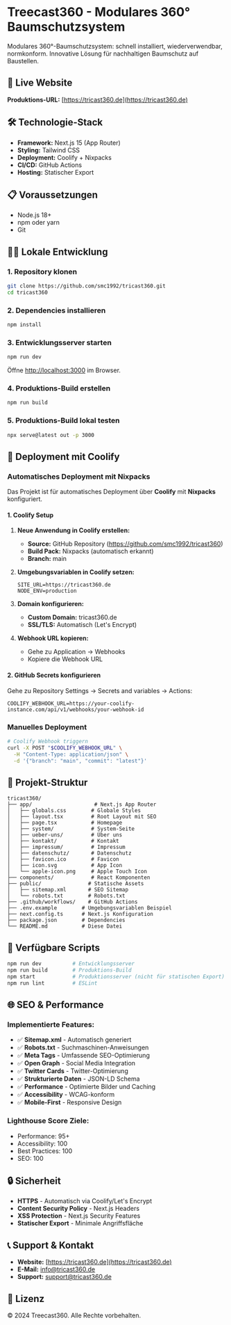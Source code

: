 # Treecast360 - Modulares 360° Baumschutzsystem

Modulares 360°-Baumschutzsystem: schnell installiert, wiederverwendbar, normkonform. Innovative Lösung für nachhaltigen Baumschutz auf Baustellen.

## 🚀 Live Website

**Produktions-URL:** [https://tricast360.de](https://tricast360.de)

## 🛠️ Technologie-Stack

- **Framework:** Next.js 15 (App Router)
- **Styling:** Tailwind CSS
- **Deployment:** Coolify + Nixpacks
- **CI/CD:** GitHub Actions
- **Hosting:** Statischer Export

## 📋 Voraussetzungen

- Node.js 18+
- npm oder yarn
- Git

## 🏃‍♂️ Lokale Entwicklung

### 1. Repository klonen
```bash
git clone https://github.com/smc1992/tricast360.git
cd tricast360
```

### 2. Dependencies installieren
```bash
npm install
```

### 3. Entwicklungsserver starten
```bash
npm run dev
```

Öffne [http://localhost:3000](http://localhost:3000) im Browser.

### 4. Produktions-Build erstellen
```bash
npm run build
```

### 5. Produktions-Build lokal testen
```bash
npx serve@latest out -p 3000
```

## 🚀 Deployment mit Coolify

### Automatisches Deployment mit Nixpacks

Das Projekt ist für automatisches Deployment über **Coolify** mit **Nixpacks** konfiguriert.

#### 1. Coolify Setup

1. **Neue Anwendung in Coolify erstellen:**
   - **Source:** GitHub Repository (https://github.com/smc1992/tricast360)
   - **Build Pack:** Nixpacks (automatisch erkannt)
   - **Branch:** main

2. **Umgebungsvariablen in Coolify setzen:**
   ```env
   SITE_URL=https://tricast360.de
   NODE_ENV=production
   ```

3. **Domain konfigurieren:**
   - **Custom Domain:** tricast360.de
   - **SSL/TLS:** Automatisch (Let's Encrypt)

4. **Webhook URL kopieren:**
   - Gehe zu Application → Webhooks
   - Kopiere die Webhook URL

#### 2. GitHub Secrets konfigurieren

Gehe zu Repository Settings → Secrets and variables → Actions:

```
COOLIFY_WEBHOOK_URL=https://your-coolify-instance.com/api/v1/webhooks/your-webhook-id
```

### Manuelles Deployment

```bash
# Coolify Webhook triggern
curl -X POST "$COOLIFY_WEBHOOK_URL" \
  -H "Content-Type: application/json" \
  -d '{"branch": "main", "commit": "latest"}'
```

## 📁 Projekt-Struktur

```
tricast360/
├── app/                    # Next.js App Router
│   ├── globals.css        # Globale Styles
│   ├── layout.tsx         # Root Layout mit SEO
│   ├── page.tsx           # Homepage
│   ├── system/            # System-Seite
│   ├── ueber-uns/         # Über uns
│   ├── kontakt/           # Kontakt
│   ├── impressum/         # Impressum
│   ├── datenschutz/       # Datenschutz
│   ├── favicon.ico        # Favicon
│   ├── icon.svg           # App Icon
│   └── apple-icon.png     # Apple Touch Icon
├── components/            # React Komponenten
├── public/               # Statische Assets
│   ├── sitemap.xml       # SEO Sitemap
│   └── robots.txt        # Robots.txt
├── .github/workflows/    # GitHub Actions
├── .env.example        # Umgebungsvariablen Beispiel
├── next.config.ts      # Next.js Konfiguration
├── package.json        # Dependencies
└── README.md           # Diese Datei
```

## 🔧 Verfügbare Scripts

```bash
npm run dev          # Entwicklungsserver
npm run build        # Produktions-Build
npm start            # Produktionsserver (nicht für statischen Export)
npm run lint         # ESLint
```

## 🌐 SEO & Performance

### Implementierte Features:
- ✅ **Sitemap.xml** - Automatisch generiert
- ✅ **Robots.txt** - Suchmaschinen-Anweisungen
- ✅ **Meta Tags** - Umfassende SEO-Optimierung
- ✅ **Open Graph** - Social Media Integration
- ✅ **Twitter Cards** - Twitter-Optimierung
- ✅ **Strukturierte Daten** - JSON-LD Schema
- ✅ **Performance** - Optimierte Bilder und Caching
- ✅ **Accessibility** - WCAG-konform
- ✅ **Mobile-First** - Responsive Design

### Lighthouse Score Ziele:
- Performance: 95+
- Accessibility: 100
- Best Practices: 100
- SEO: 100

## 🔒 Sicherheit

- **HTTPS** - Automatisch via Coolify/Let's Encrypt
- **Content Security Policy** - Next.js Headers
- **XSS Protection** - Next.js Security Features
- **Statischer Export** - Minimale Angriffsfläche

## 📞 Support & Kontakt

- **Website:** [https://tricast360.de](https://tricast360.de)
- **E-Mail:** info@tricast360.de
- **Support:** support@tricast360.de

## 📄 Lizenz

© 2024 Treecast360. Alle Rechte vorbehalten.
